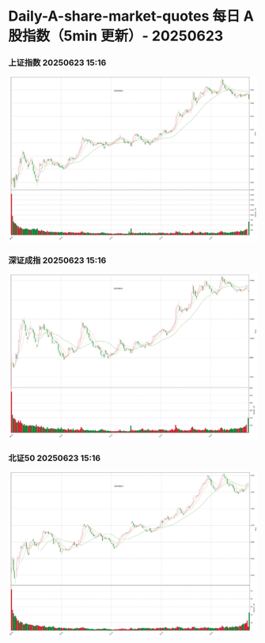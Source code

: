 
# Daily-A-share-market-quotes 每日 A 股指数（5min 更新）- 20250623

### 上证指数 20250623 15:16
![](./fig/2025/6/20250623-sh000001.png)

### 深证成指 20250623 15:16
![](./fig/2025/6/20250623-sz399001.png)

### 北证50 20250623 15:16
![](./fig/2025/6/20250623-bj899050.png)
